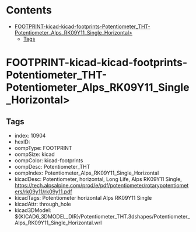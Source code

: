 



Contents
========

* [FOOTPRINT-kicad-kicad-footprints-Potentiometer_THT-Potentiometer_Alps_RK09Y11_Single_Horizontal>](#footprint-kicad-kicad-footprints-potentiometer_tht-potentiometer_alps_rk09y11_single_horizontal)
	* [Tags](#tags)

# FOOTPRINT-kicad-kicad-footprints-Potentiometer_THT-Potentiometer_Alps_RK09Y11_Single_Horizontal>

## Tags

- index: 10904
- hexID: 
- oompType: FOOTPRINT
- oompSize: kicad
- oompColor: kicad-footprints
- oompDesc: Potentiometer_THT
- oompIndex: Potentiometer_Alps_RK09Y11_Single_Horizontal
- kicadDesc: Potentiometer, horizontal, Long Life, Alps RK09Y11 Single, https://tech.alpsalpine.com/prod/e/pdf/potentiometer/rotarypotentiometers/rk09y11/rk09y11.pdf
- kicadTags: Potentiometer horizontal Alps RK09Y11 Single
- kicadAttr: through_hole
- kicad3DModel: ${KICAD6_3DMODEL_DIR}/Potentiometer_THT.3dshapes/Potentiometer_Alps_RK09Y11_Single_Horizontal.wrl
